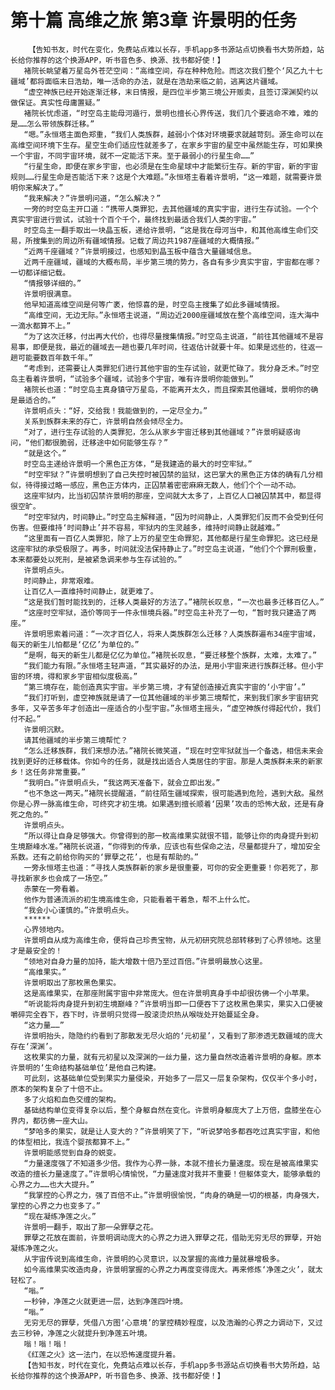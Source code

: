 # 第十篇 高维之旅 第3章 许景明的任务
        【告知书友，时代在变化，免费站点难以长存，手机app多书源站点切换看书大势所趋，站长给你推荐的这个换源APP，听书音色多、换源、找书都好使！】
       褚院长眺望着万星岛外苍茫空间：“高维空间，存在种种危险。而这次我们整个‘风乙九十七疆域’都将面临末日浩劫，唯一活命的办法，就是在浩劫来临之前，逃离这片疆域。
       “虚空神族已经开始逐渐迁移，末日情报，是四位半步第三境公开贩卖，且签订深渊契约以做保证。真实性母庸置疑。”
       褚院长忧虑道，“时空岛主能母河遁行，景明也擅长心界传送，我们几个要逃命不难，难的是……怎么带领族群迁移。”
       “嗯。”永恒塔主面色郑重，“我们人类族群，越弱小个体对环境要求就越苛刻。源生命可以在高维空间环境下生存。星空生命们适应性就差多了，在家乡宇宙的星空中虽然能生存，可如果换一个宇宙，不同宇宙环境，就不一定能活下来。至于最弱小的行星生命……”
       “行星生命，即便在家乡宇宙，也必须是在生命星球中才能繁衍生存。新的宇宙，新的宇宙规则……行星生命是否能活下来？这是个大难题。”永恒塔主看着许景明，“这一难题，就需要许景明你来解决了。”
       “我来解决？”许景明问道，“怎么解决？”
       一旁的时空岛主开口道：“携带人类罪犯，去其他疆域的真实宇宙，进行生存试验。一个个真实宇宙进行尝试，试验十个百个千个，最终找到最适合我们人类的宇宙。”
       时空岛主一翻手取出一块晶玉板，递给许景明，“这是我在母河当中，和其他高维生命们交易，所搜集到的周边所有疆域情报。记载了周边共1987座疆域的大概情报。”
       “近两千座疆域？”许景明接过，也感知到晶玉板中蕴含大量疆域信息。
       近两千座疆域，疆域的大概布局，半步第三境的势力，各自有多少真实宇宙，宇宙都在哪？一切都详细记载。
       “情报够详细的。”
       许景明很满意。
       他早知道高维空间是何等广袤，他惊喜的是，时空岛主搜集了如此多疆域情报。
       “高维空间，无边无际。”永恒塔主说道，“周边近2000座疆域放在整个高维空间，连大海中一滴水都算不上。”
       “为了这次迁移，付出再大代价，也得尽量搜集情报。”时空岛主说道，“前往其他疆域不是容易事，即便是我，最近的疆域去一趟也要几年时间，往返估计就要十年。如果是远些的，往返一趟可能要数百年数千年。”
       “考虑到，还需要让人类罪犯们进行其他宇宙的生存试验，就更忙碌了。我分身乏术。”时空岛主看着许景明，“试验多个疆域，试验多个宇宙，唯有许景明你能做到。”
       褚院长也道：“时空岛主真身镇守万星岛，不能离开太久，而且探索其他疆域，景明你的确是最适合的。”
       许景明点头：“好，交给我！我能做到的，一定尽全力。”
       关系到族群未来的存亡，许景明自然会倾尽全力。
       “对了，进行生存试验的人类罪犯，怎么从家乡宇宙迁移到其他疆域？”许景明疑惑询问，“他们都很脆弱，迁移途中如何能够生存？”
       “就是这个。”
       时空岛主递给许景明一个黑色正方体，“是我建造的最大的时空牢狱。”
       “时空牢狱？”许景明想到了自己失控时被囚禁的监狱，这巴掌大的黑色正方体的确有几分相似，待得接过略一感应，黑色正方体内，正囚禁着密密麻麻无数人，他们个个一动不动。
       这座牢狱内，比当初囚禁许景明的那座，空间就大太多了，上百亿人口被囚禁其中，都显得很空旷。
       “时空牢狱内，时间静止。”时空岛主解释道，“因为时间静止，人类罪犯们反而不会受到任何伤害。但要维持‘时间静止’并不容易，牢狱内的生灵越多，维持时间静止就越难。”
       “这里面有一百亿人类罪犯，除了上万的星空生命罪犯，其他都是行星生命罪犯。这已经是这座牢狱的承受极限了。再多，时间就没法保持静止了。”时空岛主说道，“他们个个罪刑极重，本来都要处以死刑，是被紧急调来参与生存试验的。”
       许景明点头。
       时间静止，非常艰难。
       让百亿人一直维持时间静止，就更难了。
       “这是我们暂时能找到的，迁移人类最好的方法了。”褚院长叹息，“一次也最多迁移百亿人。”
       “这座时空牢狱，造价等同于一件永恒境兵器。”时空岛主补充了一句，“暂时我只建造了两座。”
       许景明思索着问道：“一次才百亿人，将来人类族群怎么迁移？人类族群遍布34座宇宙域，每天的新生儿怕都是‘亿亿’为单位的。”
       “是啊，每天的新生儿都是亿亿为单位。”褚院长叹息，“要迁移整个族群，太难，太难了。”
       “我们能力有限。”永恒塔主轻声道，“其实最好的办法，是用小宇宙来进行族群迁移。但小宇宙的环境，得和家乡宇宙相似度极高。”
       “第三境存在，能创造真实宇宙。半步第三境，才有望创造接近真实宇宙的‘小宇宙’。”
       “我们打听到，虚空神族就是请了一位其他疆域的半步第三境帮忙，来到我们家乡宇宙研究多年，又辛苦多年才创造出一座适合的小型宇宙。”永恒塔主摇头，“虚空神族付得起代价，我们付不起。”
       许景明沉默。
       请其他疆域的半步第三境帮忙？
       “怎么迁移族群，我们来想办法。”褚院长微笑道，“现在时空牢狱就当一个备选，相信未来会找到更好的迁移载体。你如今的任务，就是找出适合人类居住的宇宙。那是人类族群未来的新家乡！这任务非常重要。”
       “我明白。”许景明点头，“我这两天准备下，就会立即出发。”
       “也不急这一两天。”褚院长提醒道，“前往陌生疆域探索，很可能遇到危险，遇到大敌。虽然你是心界一脉高维生命，可终究才初生境。如果遇到擅长顺着‘因果’攻击的恐怖大敌，还是有身死之危的。”
       许景明点头。
       “所以得让自身足够强大。你曾得到的那一枚高维果实就很不错，能够让你的肉身提升到初生境巅峰水准。”褚院长说道，“你得到的传承，应该也有些保命之法，尽量都提升了，增加安全系数。还有之前给你购买的‘罪孽之花’，也是有帮助的。”
       一旁永恒塔主也道：“寻找人类族群新的家乡是很重要，可你的安全更重要！你若死了，那寻找新家乡也会成了一场空。”
       赤蒙在一旁看着。
       他作为普通流派的初生境高维生命，只能看着干着急，帮不上什么忙。
       “我会小心谨慎的。”许景明点头。
       ******
       心界领地内。
       许景明自从成为高维生命，便将自己珍贵宝物，从元初研究院总部转移到了心界领地。这里才是最安全的！
       “领地对自身力量的加持，能大增数十倍乃至过百倍。”许景明最放心这里。
       “高维果实。”
       许景明取出了那枚黑色果实。
       这是高维果实，在那座附属宇宙中非常庞大。但在许景明真身手中却很彷佛一个小苹果。
       “听说能将肉身提升到初生境巅峰？”许景明当即一口便吞下了这枚黑色果实，果实入口便被嚼碎完全吞下，吞下时，许景明只觉得一股滚烫炽热从喉咙处开始蔓延全身。
       “这力量……”
       许景明抬头，隐隐约约看到了那散发无尽火焰的‘元初星’，又看到了那渗透无数疆域的庞大存在‘深渊’。
       这枚果实的力量，就有元初星以及深渊的一丝力量，这力量自然改造着许景明的身躯。原本许景明的‘生命结构基础单位’是他自己构建。
       可此刻，这基础单位受到果实力量侵染，开始多了一层又一层复杂架构，仅仅半个多小时，原本的架构复杂了十倍不止。
       多了火焰和血色交缠的架构。
       基础结构单位变得复杂以后，整个身躯自然在变化。许景明身躯庞大了上万倍，盘膝坐在心界内，都彷佛一座大山。
       “梦哈多的果实，就是让人变大的？”许景明笑了下，“听说梦哈多都吞吃过真实宇宙，和他的体型相比，我连个婴孩都算不上。”
       许景明能感觉到自身的蜕变。
       “力量速度强了不知道多少倍。我作为心界一脉，本就不擅长力量速度。现在是被高维果实改造的擅长力量速度了。”许景明心情愉悦，“力量速度对我并不重要！但躯体变大，能够承载的心界之力……也大大提升。”
       “我掌控的心界之力，强了百倍不止。”许景明很愉悦，“肉身的确是一切的根基，肉身强大，掌控的心界之力也变多了。”
       “现在凝练净莲之火。”
       许景明一翻手，取出了那一朵罪孽之花。
       罪孽之花放在面前，许景明调动庞大的心界之力进入罪孽之花，借助无穷无尽的罪孽，开始凝练净莲之火。
       从宇宙传说到高维生命，许景明的心灵意识，以及掌握的高维力量就暴增极多。
       如今高维果实改造肉身，许景明掌握的心界之力再度变得庞大。再来修炼‘净莲之火’，就太轻松了。
       “嗡。”
       一秒钟，净莲之火就更进一层，达到净莲四叶境。
       “嗡。”
       无穷无尽的罪孽，凭借八方图‘心意境’的掌控精妙程度，以及浩瀚的心界之力调动下，又过去三秒钟，净莲之火就提升到净莲五叶境。
       嗡！嗡！嗡！
       《红莲之火》这一法门，在以恐怖速度提升着。
       【告知书友，时代在变化，免费站点难以长存，手机app多书源站点切换看书大势所趋，站长给你推荐的这个换源APP，听书音色多、换源、找书都好使！】